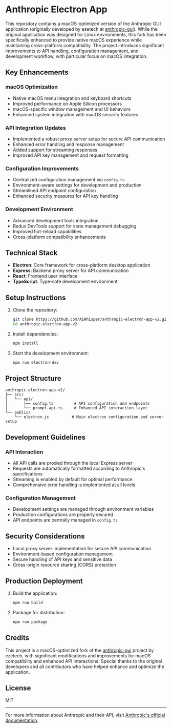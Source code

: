 # Anthropic Electron App

This repository contains a macOS-optimized version of the Anthropic GUI application (originally developed by ezetech at [anthropic-gui](https://github.com/ezetech/anthropic-gui)). While the original application was designed for Linux environments, this fork has been specifically enhanced to provide native macOS experience while maintaining cross-platform compatibility. The project introduces significant improvements to API handling, configuration management, and development workflow, with particular focus on macOS integration.

## Key Enhancements

### macOS Optimization
- Native macOS menu integration and keyboard shortcuts
- Improved performance on Apple Silicon processors
- macOS-specific window management and UI behaviors
- Enhanced system integration with macOS security features

### API Integration Updates
- Implemented a robust proxy server setup for secure API communication
- Enhanced error handling and response management
- Added support for streaming responses
- Improved API key management and request formatting

### Configuration Improvements
- Centralized configuration management via `config.ts`
- Environment-aware settings for development and production
- Streamlined API endpoint configuration
- Enhanced security measures for API key handling

### Development Environment
- Advanced development tools integration
- Redux DevTools support for state management debugging
- Improved hot-reload capabilities
- Cross-platform compatibility enhancements

## Technical Stack

- **Electron**: Core framework for cross-platform desktop application
- **Express**: Backend proxy server for API communication
- **React**: Frontend user interface
- **TypeScript**: Type-safe development environment

## Setup Instructions

1. Clone the repository:
   ```bash
   git clone https://github.com/AIWhisper/anthropic-electron-app-v2.git
   cd anthropic-electron-app-v2
   ```

2. Install dependencies:
   ```bash
   npm install
   ```

3. Start the development environment:
   ```bash
   npm run electron-dev
   ```

## Project Structure

```
anthropic-electron-app-v2/
├── src/
│   └── api/
│       ├── config.ts         # API configuration and endpoints
│       └── prompt.api.ts     # Enhanced API interaction layer
└── public/
    └── electron.js          # Main electron configuration and server setup
```

## Development Guidelines

### API Interaction
- All API calls are proxied through the local Express server
- Requests are automatically formatted according to Anthropic's specifications
- Streaming is enabled by default for optimal performance
- Comprehensive error handling is implemented at all levels

### Configuration Management
- Development settings are managed through environment variables
- Production configurations are properly secured
- API endpoints are centrally managed in `config.ts`

## Security Considerations

- Local proxy server implementation for secure API communication
- Environment-based configuration management
- Secure handling of API keys and sensitive data
- Cross-origin resource sharing (CORS) protection

## Production Deployment

1. Build the application:
   ```bash
   npm run build
   ```

2. Package for distribution:
   ```bash
   npm run package
   ```

## Credits

This project is a macOS-optimized fork of the [anthropic-gui](https://github.com/ezetech/anthropic-gui) project by ezetech, with significant modifications and improvements for macOS compatibility and enhanced API interactions. Special thanks to the original developers and all contributors who have helped enhance and optimize the application.

## License

MIT

---

For more information about Anthropic and their API, visit [Anthropic's official documentation](https://docs.anthropic.com/).